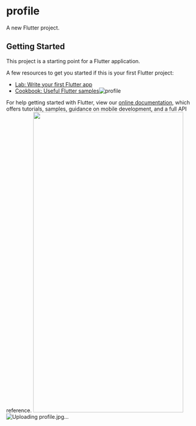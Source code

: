 # profile

A new Flutter project.

## Getting Started

This project is a starting point for a Flutter application.

A few resources to get you started if this is your first Flutter project:

- [Lab: Write your first Flutter app](https://flutter.dev/docs/get-started/codelab)
- [Cookbook: Useful Flutter samples](https://flutter.dev/docs/cookbook)![profile](https://user-images.githubusercontent.com/98837119/164872592-2ded555c-1579-4c9d-bb58-f004122cb17b.jpg)


For help getting started with Flutter, view our
[online documentation](https://flutter.dev/docs), which offers tutorials,
samples, guidance on mobile development, and a full API reference.
<img src="D:\android app\project\profile\image.jpg"  width="400" height="800">
![Uploading profile.jpg…]()
